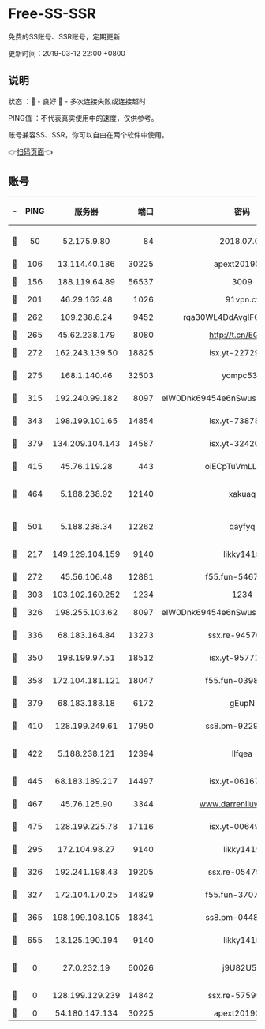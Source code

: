 # Free-SS-SSR

免费的SS账号、SSR账号，定期更新

更新时间：2019-03-12 22:00 +0800

## 说明

状态     ：🙂 - 良好 🙁 - 多次连接失败或连接超时

PING值   ：不代表真实使用中的速度，仅供参考。

账号兼容SS、SSR，你可以自由在两个软件中使用。

👉[扫码页面](https://liesauer.github.io/Free-SS-SSR/)👈

## 账号

|-|PING|服务器|端口|密码|加密方式|区域|
|:----:|:----:|:-----:|-----:|:----:|:----:|:----:|
|🙂|50|52.175.9.80|84|2018.07.07|chacha20-ietf-poly1305|HK|
|🙂|106|13.114.40.186|30225|apext2019006|chacha20|JP|
|🙂|156|188.119.64.89|56537|3009|aes-256-cfb|RU|
|🙂|201|46.29.162.48|1026|91vpn.cf|rc4-md5|RU|
|🙂|262|109.238.6.24|9452|rqa30WL4DdAvgIFG6Fs3znzTa|aes-256-cfb|FR|
|🙂|265|45.62.238.179|8080|http://t.cn/EGJIyrl|rc4-md5|CA|
|🙂|272|162.243.139.50|18825|isx.yt-22729980|aes-256-cfb|US|
|🙂|275|168.1.140.46|32503|yompc535|aes-256-cfb|AU|
|🙂|315|192.240.99.182|8097|eIW0Dnk69454e6nSwuspv9DmS201tQ0D|aes-256-cfb|US|
|🙂|343|198.199.101.65|14854|isx.yt-73878638|aes-256-cfb|US|
|🙂|379|134.209.104.143|14587|isx.yt-32420603|aes-256-cfb|SG|
|🙂|415|45.76.119.28|443|oiECpTuVmLLxk4Ts|aes-256-cfb|AU|
|🙂|464|5.188.238.92|12140|xakuaq|chacha20-ietf-poly1305|BR|
|🙂|501|5.188.238.34|12262|qayfyq|chacha20-ietf-poly1305|BR|
|🙂|217|149.129.104.159|9140|likky1415|aes-256-cfb|HK|
|🙂|272|45.56.106.48|12881|f55.fun-54673265|aes-256-cfb|US|
|🙂|303|103.102.160.252|1234|1234|rc4-md5|JP|
|🙂|326|198.255.103.62|8097|eIW0Dnk69454e6nSwuspv9DmS201tQ0D|aes-256-cfb|US|
|🙂|336|68.183.164.84|13273|ssx.re-94570018|aes-256-cfb|US|
|🙂|350|198.199.97.51|18512|isx.yt-95771540|aes-256-cfb|US|
|🙂|358|172.104.181.121|18047|f55.fun-03984569|aes-256-cfb|SG|
|🙂|379|68.183.183.18|6172|gEupN|aes-256-cfb|SG|
|🙂|410|128.199.249.61|17950|ss8.pm-92296749|aes-256-cfb|SG|
|🙂|422|5.188.238.121|12394|llfqea|chacha20-ietf-poly1305|BR|
|🙂|445|68.183.189.217|14497|isx.yt-06167002|aes-256-cfb|SG|
|🙂|467|45.76.125.90|3344|www.darrenliuwei.com|aes-256-cfb|AU|
|🙂|475|128.199.225.78|17116|isx.yt-00649324|aes-256-cfb|SG|
|🙁|295|172.104.98.27|9140|likky1415|aes-256-cfb|JP|
|🙁|326|192.241.198.43|19205|ssx.re-05479677|aes-256-cfb|US|
|🙁|327|172.104.170.25|14829|f55.fun-37079700|aes-256-cfb|SG|
|🙁|365|198.199.108.105|18341|ss8.pm-04487647|aes-256-cfb|US|
|🙁|655|13.125.190.194|9140|likky1415|aes-256-cfb|KR|
|🙁|0|27.0.232.19|60026|j9U82U53|xchacha20-ietf-poly1305|HK|
|🙁|0|128.199.129.239|14842|ssx.re-57595800|aes-256-cfb|SG|
|🙁|0|54.180.147.134|30225|apext2019006|chacha20|KR|
